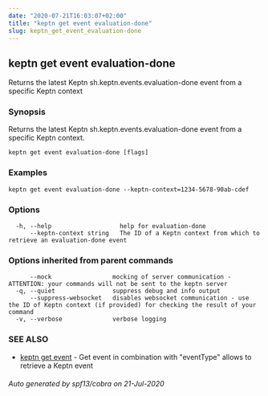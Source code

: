 ```yaml
---
date: "2020-07-21T16:03:07+02:00"
title: "keptn get event evaluation-done"
slug: keptn_get_event_evaluation-done
---
```

## keptn get event evaluation-done

Returns the latest Keptn sh.keptn.events.evaluation-done event from a specific Keptn context

### Synopsis

Returns the latest Keptn sh.keptn.events.evaluation-done event from a specific Keptn context.

```
keptn get event evaluation-done [flags]
```

### Examples

```
keptn get event evaluation-done --keptn-context=1234-5678-90ab-cdef
```

### Options

```
  -h, --help                   help for evaluation-done
      --keptn-context string   The ID of a Keptn context from which to retrieve an evaluation-done event
```

### Options inherited from parent commands

```
      --mock                 mocking of server communication - ATTENTION: your commands will not be sent to the keptn server
  -q, --quiet                suppress debug and info output
      --suppress-websocket   disables websocket communication - use the ID of Keptn context (if provided) for checking the result of your command
  -v, --verbose              verbose logging
```

### SEE ALSO

* [keptn get event](../keptn_get_event/)	 - Get event in combination with "eventType" allows to retrieve a Keptn event

###### Auto generated by spf13/cobra on 21-Jul-2020

